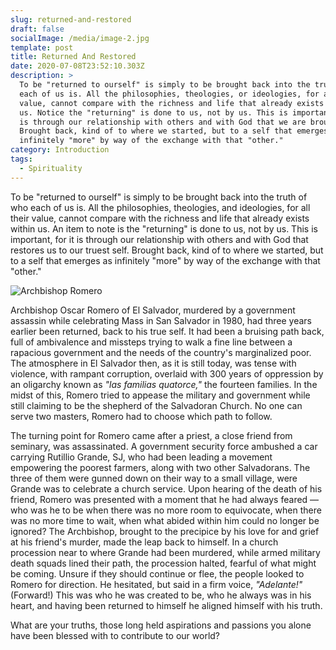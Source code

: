 ```yaml
---
slug: returned-and-restored
draft: false
socialImage: /media/image-2.jpg
template: post
title: Returned And Restored
date: 2020-07-08T23:52:10.303Z
description: >
  To be "returned to ourself" is simply to be brought back into the truth of who
  each of us is. All the philosophies, theologies, or ideologies, for all their
  value, cannot compare with the richness and life that already exists within
  us. Notice the "returning" is done to us, not by us. This is important, for it
  is through our relationship with others and with God that we are brought back.
  Brought back, kind of to where we started, but to a self that emerges as
  infinitely "more" by way of the exchange with that "other."     	
category: Introduction
tags:
  - Spirituality
---
```

To be "returned to ourself" is simply to be brought back into the truth of who each of us is.  All the philosophies, theologies, and ideologies, for all their value, cannot compare with the richness and life that already exists within us. An item to note is the "returning" is done to us, not by us.  This is important, for it is through our relationship with others and with God that restores us to our truest self.  Brought back, kind of to where we started, but to a self that emerges as infinitely "more" by way of the exchange with that "other."

![Archbishop Romero](/media/romero.jpg "Romero with children")

Archbishop Oscar Romero of El Salvador, murdered by a government assassin while celebrating Mass in San Salvador in 1980, had three years earlier been returned, back to his true self.  It had been a bruising path back, full of ambivalence and missteps trying to walk a fine line between a rapacious government and the needs of the country's marginalized poor.  The atmosphere in El Salvador then, as it is still today, was tense with violence, with rampant corruption, overlaid with 300 years of oppression by an oligarchy known as *"las familias quatorce,"* the fourteen families.  In the midst of this, Romero tried to appease the military and government while still claiming to be the shepherd of the Salvadoran Church.   No one can serve two masters, Romero had to choose which path to follow.

The turning point for Romero came after a priest, a close friend from seminary, was assassinated.  A government security force ambushed a car carrying Rutillio Grande, SJ, who had been leading a movement empowering the poorest farmers, along with two other Salvadorans.  The three of them were gunned down on their way to a small village, were Grande was to celebrate a church service.  Upon hearing of the death of his friend,  Romero was presented with a moment that he had always feared — who was he to be when there was no more room to equivocate, when there was no more time to wait, when what abided within him could no longer be ignored?  The Archbishop, brought to the precipice by his love for and grief at his friend's murder, made the leap back to himself.  In a church procession near to where Grande had been murdered, while armed military death squads lined their path, the procession halted, fearful of what might be coming.  Unsure if they should continue or flee, the people looked to Romero for direction.  He hesitated, but said in a firm voice, *"Adelante!"* (Forward!)  This was who he was created to be, who he always was in his heart, and having been returned to himself he aligned himself with his truth.

What are your truths, those long held aspirations and passions you alone have been blessed with to contribute to our world?